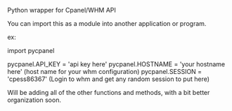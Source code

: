 Python wrapper for Cpanel/WHM API

You can import this as a module into another application or program.

ex:

import pycpanel

pycpanel.API_KEY = 'api key here'
pycpanel.HOSTNAME = 'your hostname here' (host name for your whm configuration)
pycpanel.SESSION = 'cpess86367' (Login to whm and get any random session to put here)


Will be adding all of the other functions and methods, with a bit better organization soon.